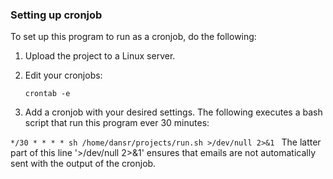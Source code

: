 ### Setting up cronjob

To set up this program to run as a cronjob, do the following:

1) Upload the project to a Linux server.

2) Edit your cronjobs:

    `crontab -e`
    
3) Add a cronjob with your desired settings. The following executes a bash script that run this program ever 30 minutes:

`*/30 * * * * sh /home/dansr/projects/run.sh >/dev/null 2>&1
`
The latter part of this line '>/dev/null 2>&1' ensures that emails are not automatically sent with the output of the
 cronjob.